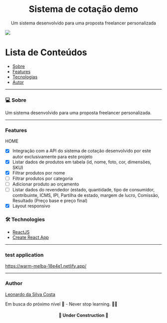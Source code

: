 <h1 align="center">Sistema de cotação demo</h1>
<p align="center">Um sistema desenvolvido para uma proposta freelancer personalizada</p>
<img src="https://img.shields.io/static/v1?label=React&message=Work&color=5EC0DB&style=for-the-badge&logo=React">

Lista de Conteúdos
=================
<!--ts-->
   * [Sobre](#Sobre)
   * [Features](#features)
   * [Tecnologias](#tecnologias)
   * [Autor](#autor)
<!--te-->

---

### 💻 Sobre

Um sistema desenvolvido para uma proposta freelancer personalizada.

---
### Features

HOME
- [x] Integração com a API do sistema de cotação desenvolvido por este autor exclusivamente para este projeto
- [x] Listar dados de produtos em tabela (id, nome, foto, cor, dimensões, SKU)
- [x] Filtrar produtos por nome
- [ ] Filtrar produtos por categoria
- [ ] Adicionar produto ao orçamento
- [ ] Listar dados do revendedor (estado, quantidade, tipo de consumidor, contribuinte, ICMS, IPI, Partilha de estado, margem de lucro, Comissão, Resultado (Preço base e preço final)
- [x] Layout responsivo

### 🛠 Technologies

- [ReactJS](https://pt-br.reactjs.org/)
- [Create React App](https://create-react-app.dev/)

---

### test application

https://warm-melba-18e4e1.netlify.app/

---

### Author
[Leonardo da Silva Costa](https://www.linkedin.com/in/leonardo-da-silva-costa/)

Em busca do próximo nível 🚀 - Never stop learning. 🧑‍🎓

<h4 align="center"> 
	 👷 Under Construction  🚧
</h4>
